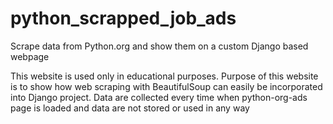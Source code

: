 # python_scrapped_job_ads
Scrape data from Python.org and show them on a custom Django based webpage

This website is used only in educational purposes. Purpose of this website is to show how web scraping with BeautifulSoup can easily be incorporated into Django project. Data are collected every time when python-org-ads page is loaded and data are not stored or used in any way
